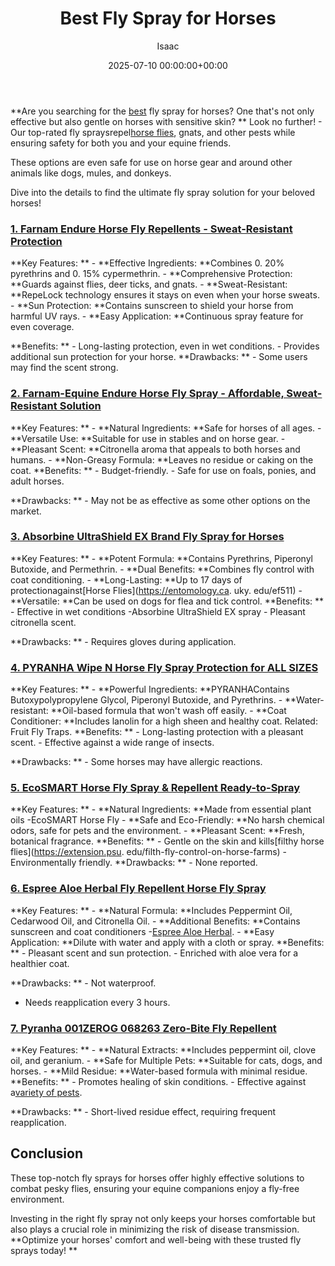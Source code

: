 ﻿---
title: Best Fly Spray for Horses
description: Are you searching for the best fly spray for horses? One that's not only effective but also gentle on horses with sensitive skin?
slug: /best-fly-spray-for-horses/
date: 2025-07-10 00:00:00+00:00
lastmod: 2025-07-10 00:00:00+03:00
author: Isaac
categories:
- Flies
- Product Reviews
tags:
- flies
- best
- fly
layout: post
---

**Are you searching for the [best](https://pestpolicy.com/best-electric-fly-swatter/) fly spray for horses? One that's not only effective but also gentle on horses with sensitive skin? ** Look no further! - Our top-rated fly spraysrepel[horse flies](https://animaldiversity.org/accounts/Tabanus_similis/), gnats, and other pests while ensuring safety for both you and your equine friends.

These options are even safe for use on horse gear and around other animals like dogs, mules, and donkeys.

Dive into the details to find the ultimate fly spray solution for your beloved horses!

###  [1. Farnam Endure Horse Fly Repellents - Sweat-Resistant Protection](https://www.amazon.com/dp/B000H5VVTC/?tag=p-policy-20)

**Key Features: ** - **Effective Ingredients: **Combines 0. 20% pyrethrins and 0. 15% cypermethrin. - **Comprehensive Protection: **Guards against flies, deer ticks, and gnats. - **Sweat-Resistant: **RepeLock technology ensures it stays on even when your horse sweats. - **Sun Protection: **Contains sunscreen to shield your horse from harmful UV rays. - **Easy Application: **Continuous spray feature for even coverage.

**Benefits: ** - Long-lasting protection, even in wet conditions. - Provides additional sun protection for your horse. **Drawbacks: ** - Some users may find the scent strong.

###  [2. Farnam-Equine Endure Horse Fly Spray - Affordable, Sweat-Resistant Solution](https://www.amazon.com/dp/B000HHLPI2/?tag=p-policy-20)

**Key Features: ** - **Natural Ingredients: **Safe for horses of all ages. - **Versatile Use: **Suitable for use in stables and on horse gear. - **Pleasant Scent: **Citronella aroma that appeals to both horses and humans. - **Non-Greasy Formula: **Leaves no residue or caking on the coat. **Benefits: ** - Budget-friendly. - Safe for use on foals, ponies, and adult horses.

**Drawbacks: ** - May not be as effective as some other options on the market.

###  [3. Absorbine UltraShield EX Brand Fly Spray for Horses](https://www.amazon.com/dp/B000MCZVXC/?tag=p-policy-20)

**Key Features: ** - **Potent Formula: **Contains Pyrethrins, Piperonyl Butoxide, and Permethrin. - **Dual Benefits: **Combines fly control with coat conditioning. - **Long-Lasting: **Up to 17 days of protectionagainst[Horse Flies](https://entomology.ca. uky. edu/ef511) - **Versatile: **Can be used on dogs for flea and tick control. **Benefits: ** - Effective in wet conditions -Absorbine UltraShield EX spray - Pleasant citronella scent.

**Drawbacks: ** - Requires gloves during application.

###  [4. PYRANHA Wipe N Horse Fly Spray Protection for ALL SIZES](https://www.amazon.com/dp/B000HHNYQS/?tag=p-policy-20)

**Key Features: ** - **Powerful Ingredients: **PYRANHAContains Butoxypolypropylene Glycol, Piperonyl Butoxide, and Pyrethrins. - **Water-resistant: **Oil-based formula that won't wash off easily. - **Coat Conditioner: **Includes lanolin for a high sheen and healthy coat. Related: Fruit Fly Traps. **Benefits: ** - Long-lasting protection with a pleasant scent. - Effective against a wide range of insects.

**Drawbacks: ** - Some horses may have allergic reactions.

###  [5. EcoSMART Horse Fly Spray & Repellent Ready-to-Spray](https://www.amazon.com/dp/B001CRP9M4/?tag=p-policy-20)

**Key Features: ** - **Natural Ingredients: **Made from essential plant oils -EcoSMART Horse Fly - **Safe and Eco-Friendly: **No harsh chemical odors, safe for pets and the environment. - **Pleasant Scent: **Fresh, botanical fragrance. **Benefits: ** - Gentle on the skin and kills[filthy horse flies](https://extension.psu. edu/filth-fly-control-on-horse-farms) - Environmentally friendly. **Drawbacks: ** - None reported.

###  [6. Espree Aloe Herbal Fly Repellent Horse Fly Spray](https://www.amazon.com/dp/B001C4CKNS/?tag=p-policy-20)

**Key Features: ** - **Natural Formula: **Includes Peppermint Oil, Cedarwood Oil, and Citronella Oil. - **Additional Benefits: **Contains sunscreen and coat conditioners -[Espree Aloe Herbal](https://pestpolicy.com/espree-aloe-herbal-fly-repellent-horse-spray-review/). - **Easy Application: **Dilute with water and apply with a cloth or spray. **Benefits: ** - Pleasant scent and sun protection. - Enriched with aloe vera for a healthier coat.

**Drawbacks: ** - Not waterproof.

- Needs reapplication every 3 hours.

###  [7. Pyranha 001ZEROG 068263 Zero-Bite Fly Repellent](https://www.amazon.com/dp/B01245QYEO/?tag=p-policy-20)

**Key Features: ** - **Natural Extracts: **Includes peppermint oil, clove oil, and geranium. - **Safe for Multiple Pets: **Suitable for cats, dogs, and horses. - **Mild Residue: **Water-based formula with minimal residue. **Benefits: ** - Promotes healing of skin conditions. - Effective against a[variety of pests](https://pestpolicy.com/best-ultrasonic-pest-repellers/).

**Drawbacks: ** - Short-lived residue effect, requiring frequent reapplication.

##  Conclusion

These top-notch fly sprays for horses offer highly effective solutions to combat pesky flies, ensuring your equine companions enjoy a fly-free environment.

Investing in the right fly spray not only keeps your horses comfortable but also plays a crucial role in minimizing the risk of disease transmission. **Optimize your horses' comfort and well-being with these trusted fly sprays today! **

